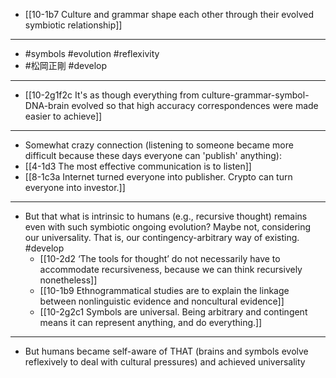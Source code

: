 - [[10-1b7 Culture and grammar shape each other through their evolved symbiotic relationship]]
---
- #symbols #evolution #reflexivity
- #松岡正剛 #develop
---
- [[10-2g1f2c It's as though everything from culture-grammar-symbol-DNA-brain evolved so that high accuracy correspondences were made easier to achieve]]
---
- Somewhat crazy connection (listening to someone became more difficult because these days everyone can 'publish' anything):
- [[4-1d3 The most effective communication is to listen]]
- [[8-1c3a Internet turned everyone into publisher. Crypto can turn everyone into investor.]]
---
- But that what is intrinsic to humans (e.g., recursive thought) remains even with such symbiotic ongoing evolution? Maybe not, considering our universality. That is, our contingency-arbitrary way of existing. #develop
  - [[10-2d2 ‘The tools for thought’ do not necessarily have to accommodate recursiveness, because we can think recursively nonetheless]]
  - [[10-1b9 Ethnogrammatical studies are to explain the linkage between nonlinguistic evidence and noncultural evidence]]
  - [[10-2g2c1 Symbols are universal. Being arbitrary and contingent means it can represent anything, and do everything.]]
---
- But humans became self-aware of THAT (brains and symbols evolve reflexively to deal with cultural pressures) and achieved universality
